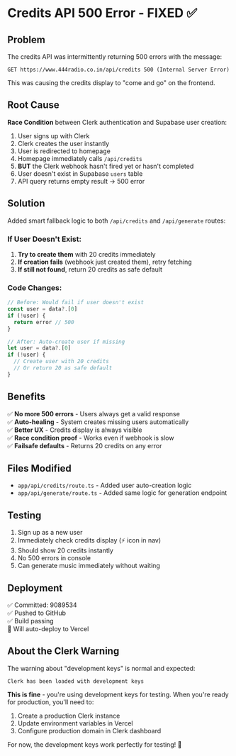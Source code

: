 # Credits API 500 Error - FIXED ✅

## Problem
The credits API was intermittently returning 500 errors with the message:
```
GET https://www.444radio.co.in/api/credits 500 (Internal Server Error)
```

This was causing the credits display to "come and go" on the frontend.

## Root Cause
**Race Condition** between Clerk authentication and Supabase user creation:

1. User signs up with Clerk
2. Clerk creates the user instantly
3. User is redirected to homepage
4. Homepage immediately calls `/api/credits`
5. **BUT** the Clerk webhook hasn't fired yet or hasn't completed
6. User doesn't exist in Supabase `users` table
7. API query returns empty result → 500 error

## Solution
Added smart fallback logic to both `/api/credits` and `/api/generate` routes:

### If User Doesn't Exist:
1. **Try to create them** with 20 credits immediately
2. **If creation fails** (webhook just created them), retry fetching
3. **If still not found**, return 20 credits as safe default

### Code Changes:
```typescript
// Before: Would fail if user doesn't exist
const user = data?.[0]
if (!user) {
  return error // 500
}

// After: Auto-create user if missing
let user = data?.[0]
if (!user) {
  // Create user with 20 credits
  // Or return 20 as safe default
}
```

## Benefits
✅ **No more 500 errors** - Users always get a valid response  
✅ **Auto-healing** - System creates missing users automatically  
✅ **Better UX** - Credits display is always visible  
✅ **Race condition proof** - Works even if webhook is slow  
✅ **Failsafe defaults** - Returns 20 credits on any error  

## Files Modified
- `app/api/credits/route.ts` - Added user auto-creation logic
- `app/api/generate/route.ts` - Added same logic for generation endpoint

## Testing
1. Sign up as a new user
2. Immediately check credits display (⚡ icon in nav)
3. Should show 20 credits instantly
4. No 500 errors in console
5. Can generate music immediately without waiting

## Deployment
✅ Committed: 9089534  
✅ Pushed to GitHub  
✅ Build passing  
🚀 Will auto-deploy to Vercel

## About the Clerk Warning
The warning about "development keys" is normal and expected:
```
Clerk has been loaded with development keys
```

**This is fine** - you're using development keys for testing. When you're ready for production, you'll need to:
1. Create a production Clerk instance
2. Update environment variables in Vercel
3. Configure production domain in Clerk dashboard

For now, the development keys work perfectly for testing! 🎉
